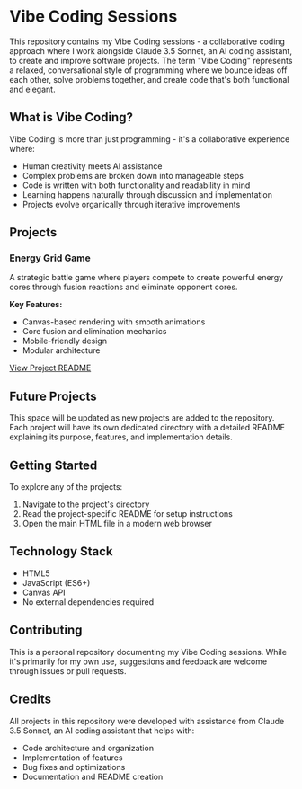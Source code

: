 # Vibe Coding Sessions

This repository contains my Vibe Coding sessions - a collaborative coding approach where I work alongside Claude 3.5 Sonnet, an AI coding assistant, to create and improve software projects. The term "Vibe Coding" represents a relaxed, conversational style of programming where we bounce ideas off each other, solve problems together, and create code that's both functional and elegant.

## What is Vibe Coding?

Vibe Coding is more than just programming - it's a collaborative experience where:
- Human creativity meets AI assistance
- Complex problems are broken down into manageable steps
- Code is written with both functionality and readability in mind
- Learning happens naturally through discussion and implementation
- Projects evolve organically through iterative improvements

## Projects

### Energy Grid Game
A strategic battle game where players compete to create powerful energy cores through fusion reactions and eliminate opponent cores.

**Key Features:**
- Canvas-based rendering with smooth animations
- Core fusion and elimination mechanics
- Mobile-friendly design
- Modular architecture

[View Project README](Fusion/README.md)

## Future Projects
This space will be updated as new projects are added to the repository. Each project will have its own dedicated directory with a detailed README explaining its purpose, features, and implementation details.

## Getting Started
To explore any of the projects:
1. Navigate to the project's directory
2. Read the project-specific README for setup instructions
3. Open the main HTML file in a modern web browser

## Technology Stack
- HTML5
- JavaScript (ES6+)
- Canvas API
- No external dependencies required

## Contributing
This is a personal repository documenting my Vibe Coding sessions. While it's primarily for my own use, suggestions and feedback are welcome through issues or pull requests.

## Credits
All projects in this repository were developed with assistance from Claude 3.5 Sonnet, an AI coding assistant that helps with:
- Code architecture and organization
- Implementation of features
- Bug fixes and optimizations
- Documentation and README creation
